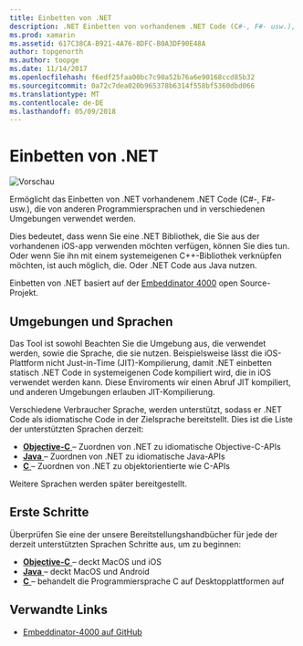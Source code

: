 ```yaml
---
title: Einbetten von .NET
description: .NET Einbetten von vorhandenem .NET Code (C#-, F#- usw.), die von anderen Programmiersprachen genutzt werden können
ms.prod: xamarin
ms.assetid: 617C38CA-B921-4A76-8DFC-B0A3DF90E48A
author: topgenorth
ms.author: toopge
ms.date: 11/14/2017
ms.openlocfilehash: f6edf25faa00bc7c90a52b76a6e90168ccd85b32
ms.sourcegitcommit: 0a72c7dea020b965378b6314f558bf5360dbd066
ms.translationtype: MT
ms.contentlocale: de-DE
ms.lasthandoff: 05/09/2018
---
```

# <a name="net-embedding"></a>Einbetten von .NET

![Vorschau](~/media/shared/preview.png)

Ermöglicht das Einbetten von .NET vorhandenem .NET Code (C#-, F#- usw.), die von anderen Programmiersprachen und in verschiedenen Umgebungen verwendet werden.

Dies bedeutet, dass wenn Sie eine .NET Bibliothek, die Sie aus der vorhandenen iOS-app verwenden möchten verfügen, können Sie dies tun.   Oder wenn Sie ihn mit einem systemeigenen C++-Bibliothek verknüpfen möchten, ist auch möglich, die.   Oder .NET Code aus Java nutzen.

Einbetten von .NET basiert auf der [Embeddinator 4000](https://github.com/mono/Embeddinator-4000) open Source-Projekt.

## <a name="environments-and-languages"></a>Umgebungen und Sprachen

Das Tool ist sowohl Beachten Sie die Umgebung aus, die verwendet werden, sowie die Sprache, die sie nutzen.   Beispielsweise lässt die iOS-Plattform nicht Just-in-Time (JIT)-Kompilierung, damit .NET einbetten statisch .NET Code in systemeigenen Code kompiliert wird, die in iOS verwendet werden kann.  Diese Enviroments wir einen Abruf JIT kompiliert, und anderen Umgebungen erlauben JIT-Kompilierung.

Verschiedene Verbraucher Sprache, werden unterstützt, sodass er .NET Code als idiomatische Code in der Zielsprache bereitstellt.   Dies ist die Liste der unterstützten Sprachen derzeit:

- [**Objective-C** ](objective-c/index.md) – Zuordnen von .NET zu idiomatische Objective-C-APIs
- [**Java** ](android/index.md) – Zuordnen von .NET zu idiomatische Java-APIs
- [**C** ](get-started/c.md) – Zuordnen von .NET zu objektorientierte wie C-APIs

Weitere Sprachen werden später bereitgestellt.

## <a name="getting-started"></a>Erste Schritte

Überprüfen Sie eine der unsere Bereitstellungshandbücher für jede der derzeit unterstützten Sprachen Schritte aus, um zu beginnen:

- [**Objective-C** ](get-started/objective-c/index.md) – deckt MacOS und iOS
- [**Java** ](get-started/java/index.md) – deckt MacOS und Android
- [**C** ](get-started/c.md) – behandelt die Programmiersprache C auf Desktopplattformen auf

## <a name="related-links"></a>Verwandte Links

- [Embeddinator-4000 auf GitHub](https://github.com/mono/Embeddinator-4000)
